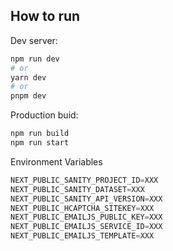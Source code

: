 ## How to run

Dev server:

```bash
npm run dev
# or
yarn dev
# or
pnpm dev
```

Production buid:

```bash
npm run build
npm run start
```

Environment Variables
```javascript
NEXT_PUBLIC_SANITY_PROJECT_ID=XXX
NEXT_PUBLIC_SANITY_DATASET=XXX
NEXT_PUBLIC_SANITY_API_VERSION=XXX
NEXT_PUBLIC_HCAPTCHA_SITEKEY=XXX
NEXT_PUBLIC_EMAILJS_PUBLIC_KEY=XXX
NEXT_PUBLIC_EMAILJS_SERVICE_ID=XXX
NEXT_PUBLIC_EMAILJS_TEMPLATE=XXX
```
